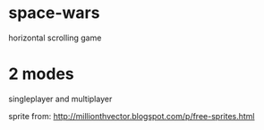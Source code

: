 # space-wars
horizontal scrolling game

# 2 modes
singleplayer and multiplayer

sprite from: http://millionthvector.blogspot.com/p/free-sprites.html
